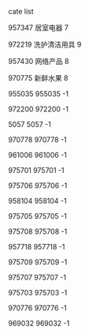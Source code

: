 cate list

957347 居室电器 7

972219 洗护清洁用具 9

957430 网络产品 8

970775 新鲜水果 8

955035 955035 -1

972200 972200 -1

5057 5057 -1

970778 970778 -1

961006 961006 -1

975701 975701 -1

975706 975706 -1

958104 958104 -1

975705 975705 -1

975708 975708 -1

957718 957718 -1

975709 975709 -1

975707 975707 -1

975703 975703 -1

970776 970776 -1

969032 969032 -1


